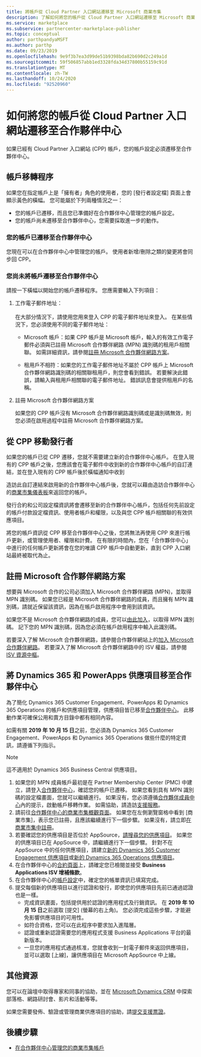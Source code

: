 ```yaml
---
title: 將帳戶從 Cloud Partner 入口網站遷移至 Microsoft 商業市集
description: 了解如何將您的帳戶從 Cloud Partner 入口網站遷移至 Microsoft 商業市集中適用於 Azure 的合作夥伴中心
ms.service: marketplace
ms.subservice: partnercenter-marketplace-publisher
ms.topic: conceptual
author: parthpandyaMSFT
ms.author: parthp
ms.date: 09/23/2019
ms.openlocfilehash: 9e9f3b7ea3d99de51b9398bda82b690d2c249a1d
ms.sourcegitcommit: 59f506857abb1ed3328fda34d37800b55159c91d
ms.translationtype: MT
ms.contentlocale: zh-TW
ms.lasthandoff: 10/24/2020
ms.locfileid: "92520960"
---
```

# <a name="how-to-migrate-your-account-from-cloud-partner-portal-to-partner-center"></a>如何將您的帳戶從 Cloud Partner 入口網站遷移至合作夥伴中心

如果已經有 Cloud Partner 入口網站 (CPP) 帳戶，您的帳戶設定必須遷移至合作夥伴中心。

## <a name="account-migration-process"></a>帳戶移轉程序

如果您在指定帳戶上是「擁有者」角色的使用者，您的 [發行者設定檔] 頁面上會顯示黃色的橫幅。 您可能屬於下列兩種情況之一：

- 您的帳戶已遷移，而且您已準備好在合作夥伴中心管理您的帳戶設定。
- 您的帳戶尚未遷移至合作夥伴中心，您需要採取進一步的動作。

### <a name="your-account-has-been-migrated-to-partner-center"></a>您的帳戶已遷移至合作夥伴中心

您現在可以在合作夥伴中心中管理您的帳戶。 使用者新增/刪除之類的變更將會同步回 CPP。

### <a name="you-have-not-yet-migrated-your-account-to-partner-center"></a>您尚未將帳戶遷移至合作夥伴中心

請按一下橫幅以開始您的帳戶遷移程序。 您應需要輸入下列項目：

1. 工作電子郵件地址： <br> <br> 在大部分情況下，請使用您用來登入 CPP 的電子郵件地址來登入。 在某些情況下，您必須使用不同的電子郵件地址：

    * Microsoft 帳戶：如果 CPP 帳戶是 Microsoft 帳戶，輸入的有效工作電子郵件必須與已註冊 Microsoft 合作夥伴網路 (MPN) 識別碼的租用戶相關聯。 如需詳細資訊，請參閱[註冊 Microsoft 合作夥伴網路方案](#sign-up-for-microsoft-partner-network-program)。

    * 租用戶不相符：如果您的工作電子郵件地址不屬於 CPP 帳戶上 Microsoft 合作夥伴網路識別碼的相關聯租用戶，則您會看到錯誤。 若要解決此錯誤，請輸入與租用戶相關聯的電子郵件地址。 錯誤訊息會提供租用戶的名稱。

2. 註冊 Microsoft 合作夥伴網路方案

    如果您的 CPP 帳戶沒有 Microsoft 合作夥伴網路識別碼或是識別碼無效，則您必須在啟用過程中註冊 Microsoft 合作夥伴網路方案。

## <a name="publishers-moving-from-cpp"></a>從 CPP 移動發行者

如果您的帳戶已從 CPP 遷移，您就不需要建立新的合作夥伴中心帳戶。 在登入現有的 CPP 帳戶之後，您應該會在電子郵件中收到新的合作夥伴中心帳戶的自訂連結，並在登入現有的 CPP 帳戶後於橫幅通知中收到

造訪此自訂連結來啟用新的合作夥伴中心帳戶後，您就可以藉由造訪合作夥伴中心的[商業市集儀表板](https://partner.microsoft.com/dashboard/commercial-marketplace/overview)來返回您的帳戶。

發行合約和公司設定檔資訊將會遷移至新的合作夥伴中心帳戶，包括任何先前設定的帳戶付款設定檔資訊、使用者帳戶和權限，以及與您 CPP 帳戶相關聯的有效供應項目。

將您的帳戶資訊從 CPP 移至合作夥伴中心之後，您將無法再使用 CPP 來進行帳戶更新，或管理使用者、權限和計費。 在有限的時間內，您在「合作夥伴中心」中進行的任何帳戶更新將會在您的唯讀 CPP 帳戶中自動更新，直到 CPP 入口網站最終被取代為止。

## <a name="sign-up-for-microsoft-partner-network-program"></a>註冊 Microsoft 合作夥伴網路方案

想要與 Microsoft 合作的公司必須加入 Microsoft 合作夥伴網路 (MPN)，並取得 MPN 識別碼。 如果您已經是 Microsoft 合作夥伴網路的成員，而且擁有 MPN 識別碼，請就近保留該資訊，因為在帳戶啟用程序中會用到該資訊。  

如果您不是 Microsoft 合作夥伴網路的成員，您可以[由此加入](https://signup.microsoft.com/signup?sku=StoreForBusinessIW&origin=partnerdashboard&culture=en-us&ru=https://partner.microsoft.com/dashboard/account/v3/xpu/onboard?ru=/dashboard/account/v3/enrollment/companyprofile/basicpartnernetwork/new)，以取得 MPN 識別碼。 記下您的 MPN 識別碼，因為您必須在帳戶啟用程序中輸入此識別碼。

若要深入了解 Microsoft 合作夥伴網路，請參閱合作夥伴網站上的[加入 Microsoft 合作夥伴網路](https://partner.microsoft.com/membership)。 若要深入了解 Microsoft 合作夥伴網路中的 ISV 權益，請參閱 [ISV 資源中樞](https://partner.microsoft.com/isv-resource-hub)。  

## <a name="move-dynamics-365-and-powerapps-offers-to-partner-center"></a>將 Dynamics 365 和 PowerApps 供應項目移至合作夥伴中心

為了簡化 Dynamics 365 Customer Engagement、PowerApps 和 Dynamics 365 Operations 的帳戶和供應項目管理，供應項目皆已移至[合作夥伴中心](https://partner.microsoft.com/)。 此移動作業可確保公用和賣方目錄中都有相同內容。

如需有關 **2019 年 10 月 15 日**之前，您必須為 Dynamics 365 Customer Engagement、PowerApps 和 Dynamics 365 Operations 做些什麼的特定資訊，請遵循下列指示。

> [!NOTE]
> 這不適用於 Dynamics 365 Business Central 供應項目。  

1. 如果您的 MPN 成員帳戶最初是在 Partner Membership Center (PMC) 中建立，請登入[合作夥伴中心](https://partner.microsoft.com/pcv/accountsettings/connectedpartnerprofile)，確認您的帳戶已遷移。 如果您看到具有 MPN 識別碼的設定檔畫面，您就可以繼續進行。 如果沒有，您必須遵循[合作夥伴成員中心](https://partners.microsoft.com/partnerprogram/Welcome.aspx)內的提示，啟動帳戶移轉作業。 如需協助，請造訪[支援服務](https://partner.microsoft.com/support?issueid=100-0077)。
2. 請前往[合作夥伴中心的商業市集概觀頁面](https://partner.microsoft.com/dashboard/commercial-marketplace/overview)。 如果您在左側瀏覽窗格中看到 [商業市集]，表示您已註冊，且應該繼續進行下一個步驟。 如果沒有，請立即[在商業市集中註冊](https://partner.microsoft.com/dashboard/account/v3/enrollment/introduction/partnership)。
3. 若要確認您的供應項目是否位於 AppSource，[請搜尋您的供應項目](https://appsource.microsoft.com/)。 如果您的供應項目已在 AppSource 中，請繼續進行下一個步驟。 針對不在 AppSource 中的任何供應項目，請建立[新的 Dynamics 365 Customer Engagement 供應項目](create-new-customer-engagement-offer.md)或[新的 Dynamics 365 Operations 供應項目](create-new-operations-offer.md)。
4. 在合作夥伴中心的[合約頁面](https://partner.microsoft.com/dashboard/account/agreements)上，請確定您已檢閱並接受 **Business Applications ISV 增補條款**。
5. 在合作夥伴中心的[帳戶設定](https://partner.microsoft.com/dashboard/account/v3/accountsettings/billingprofile)中，確定您的帳單資訊已填寫完成。
6. 提交每個新的供應項目以進行認證和發行，即使您的供應項目先前已通過認證也是一樣。
    * 完成資訊畫面，包括提供用於認證的應用程式及行銷資訊。 在 **2019 年 10 月 15 日**之前選取 [提交] (螢幕的右上角)。 您必須完成這些步驟，才能避免影響供應項目的可用性。
    * 如符合資格，您可以在此程序中要求加入進階層。
    * 認證或重新認證需要您的應用程式支援 Business Applications 平台的最新版本。
    * 一旦您的應用程式通過核准，您就會收到一封電子郵件來返回供應項目，並可以選取 [上線]，讓供應項目在 Microsoft AppSource 中上線。

## <a name="additional-resources"></a>其他資源

您可以在論壇中取得專家和同事的協助，並在 [Microsoft Dynamics CRM](https://community.dynamics.com/crm?wa=wsignin1.0) 中探索部落格、網路研討會、影片和活動等等。

如果您需要發佈、驗證或管理商業供應項目的協助，請[提交支援票證](https://aka.ms/MarketplacePublisherSupport)。

## <a name="next-step"></a>後續步驟

- [在合作夥伴中心管理您的商業市集帳戶](./manage-account.md)
